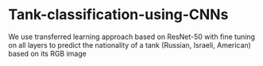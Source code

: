 # Tank-classification-using-CNNs
We use transferred learning approach based on ResNet-50 with fine tuning on all layers to predict the nationality of a tank (Russian, Israeli, American) based on its RGB image
